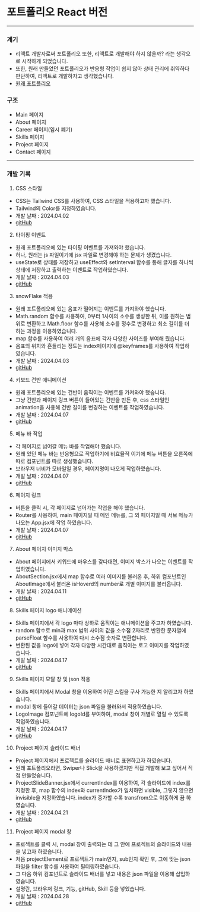 # 포트폴리오 React 버전

---

### 계기

- 리액트 개발자로써 포트폴리오 또한, 리액트로 개발해야 하지 않을까? 라는 생각으로 시작하게 되었습니다.
- 또한, 원래 만들었던 포트폴리오가 반응형 작업이 쉽지 않아 상태 관리에 취약하다 판단하여, 리액트로 개발하자고 생각했습니다.
- [원래 포트폴리오](https://newbean0312.github.io/portfolio/index.html)

### 구조

- Main 페이지
- About 페이지
- Career 페이지(임시 폐기)
- Skills 페이지
- Project 페이지
- Contact 페이지

---

### 개발 기록

1. CSS 스타일

- CSS는 Tailwind CSS를 사용하여, CSS 스타일을 적용하고자 했습니다.
- Tailwind의 Color를 지정하였습니다.
- 개발 날짜 : 2024.04.02
- [gitHub](https://github.com/NewBean0312/portfolio-v2/commit/35ffc45)

2. 타이핑 이벤트

- 원래 포트폴리오에 있는 타이핑 이벤트를 가져와야 했습니다.
- 허나, 원래는 js 파일이기에 jsx 파일로 변경해야 하는 문제가 생겼습니다.
- useState로 상태를 저장하고 useEffect와 setInterval 함수를 통해 글자를 하나씩 상태에 저장하고 출력하는 이벤트로 작업하였습니다.
- 개발 날짜 : 2024.04.03
- [gitHub](https://github.com/NewBean0312/portfolio-v2/commit/24a9f9c)

3. snowFlake 적용

- 원래 포트폴리오에 있는 음표가 떨어지는 이벤트를 가져와야 했습니다.
- Math.random 함수를 사용하여, 0부터 1사이의 소수를 생성한 뒤, 이를 원하는 범위로 변환하고 Math.floor 함수를 사용해 소수를 정수로 변경하고 최소 길이를 더하는 과정을 이용하였습니다.
- map 함수를 사용하여 여러 개의 음표에 각자 다양한 사이즈를 부여해 줬습니다.
- 음표의 위치와 흔들리는 정도는 index페이지에 @keyframes를 사용하여 작업하였습니다.
- 개발 날짜 : 2024.04.03
- [gitHub](https://github.com/NewBean0312/portfolio-v2/commit/24a9f9c)

4. 키보드 건반 애니메이션

- 원래 포트폴리오에 있는 건반이 움직이는 이벤트를 가져와야 했습니다.
- 그냥 건반과 페이지 링크 버튼이 들어있는 건반을 만든 후, css 스타일인 animation을 사용해 건반 길이를 변경하는 이벤트를 작업하였습니다.
- 개발 날짜 : 2024.04.07
- [gitHub](https://github.com/NewBean0312/portfolio-v2/commit/923e35d)

5. 메뉴 바 작업

- 각 페이지로 넘어갈 메뉴 바를 작업해야 했습니다.
- 원래 있던 메뉴 바는 반응형으로 작업하기에 비효율적 이기에 메뉴 버튼을 오른쪽에 따로 컴포넌트를 따로 생성했습니다.
- 브라우저 너비가 모바일일 경우, 페이지명이 나오게 작업하였습니다.
- 개발 날짜 : 2024.04.07
- [gitHub](https://github.com/NewBean0312/portfolio-v2/commit/4399bd6)

6.  페이지 링크

- 버튼을 클릭 시, 각 페이지로 넘어가는 작업을 해야 했습니다.
- Router를 사용하여, main 페이지일 때 메인 메뉴를, 그 외 페이지일 때 서브 메뉴가 나오는 App.jsx에 작업 하였습니다.
- 개발 날짜 : 2024.04.07
- [gitHub](https://github.com/NewBean0312/portfolio-v2/commit/4399bd6)

7. About 페이지 이미지 박스

- About 페이지에서 키워드에 마우스를 갖다대면, 이미지 박스가 나오는 이벤트를 작업하였습니다.
- AboutSection.jsx에서 map 함수로 여러 이미지를 불러온 후, 하위 컴포넌트인 AboutImage에서 불러온 isHoverd의 number로 개별 이미지를 불러옵니다.
- 개발 날짜 : 2024.04.11
- [gitHub](https://github.com/NewBean0312/portfolio-v2/commit/5056304)

8. Skills 페이지 logo 애니메이션

- Skills 페이지에서 각 logo 마다 상하로 움직이는 애니메이션을 주고자 하였습니다.
- random 함수로 min과 max 범위 사이의 값을 소수점 2자리로 반환한 문자열에 parseFloat 함수를 사용하여 다시 소수점 숫자로 변환합니다.
- 변환된 값을 logo에 넣어 각자 다양한 시간대로 움직이는 로고 이미지를 작업하였습니다.
- 개발 날짜 : 2024.04.17
- [gitHub](https://github.com/NewBean0312/portfolio-v2/commit/53955e4)

9. Skills 페이지 모달 창 및 json 적용

- Skills 페이지에서 Modal 창을 이용하여 어떤 스킬을 구사 가능한 지 알리고자 하였습니다.
- modal 창에 들어갈 데이터는 json 파일을 불러와서 적용하였습니다.
- LogoImage 컴포넌트에 logoId를 부여하여, modal 창이 개별로 열릴 수 있도록 작업하였습니다.
- 개발 날짜 : 2024.04.17
- [gitHub](https://github.com/NewBean0312/portfolio-v2/commit/53955e4)

10. Project 페이지 슬라이드 배너

- Project 페이지에서 프로젝트를 슬라이드 배너로 표현하고자 하였습니다.
- 원래 포트폴리오라면, Swiper나 Slick을 사용하겠지만 직접 개발해 보고 싶어서 직접 만들었습니다.
- ProjectSlideBanner.jsx에서 currentIndex를 이용하여, 각 슬라이드에 index를 지정한 후, map 함수의 index와 currentIndex가 일치하면 visible, 그렇지 않으면 invisible을 지정하였습니다. index가 증가할 수록 transfrom으로 이동하게 끔 하였습니다.
- 개발 날짜 : 2024.04.21
- [gitHub](https://github.com/NewBean0312/portfolio-v2/commit/654e446)

11. Project 페이지 modal 창

- 프로젝트를 클릭 시, modal 창이 출력되는 데 그 안에 프로젝트의 슬라이드와 내용을 넣고자 하였습니다.
- 처음 projectElement로 프로젝트가 main인지, sub인지 확인 후, 그에 맞는 json 파일을 filter 함수를 사용하여 필터링하였습니다.
- 그 다음 하위 컴포넌트로 슬라이드 배너를 넣고 내용은 json 파일을 이용해 삽입하였습니다.
- 설명란, 브라우저 링크, 기능, gitHub, Skill 등을 넣었습니다.
- 개발 날짜 : 2024.04.28
- [gitHub](https://github.com/NewBean0312/portfolio-v2/commit/264f8bf)
